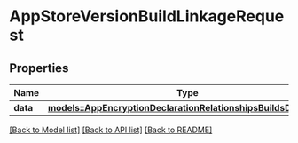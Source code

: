 # AppStoreVersionBuildLinkageRequest

## Properties

Name | Type | Description | Notes
------------ | ------------- | ------------- | -------------
**data** | [**models::AppEncryptionDeclarationRelationshipsBuildsDataInner**](AppEncryptionDeclaration_relationships_builds_data_inner.md) |  | 

[[Back to Model list]](../README.md#documentation-for-models) [[Back to API list]](../README.md#documentation-for-api-endpoints) [[Back to README]](../README.md)



